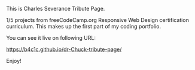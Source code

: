 This is Charles Severance Tribute Page.

1/5 projects from freeCodeCamp.org Responsive Web Design 
certification curriculum.
This makes up the first part of my coding portfolio.

You can see it live on following URL:

https://b4c1c.github.io/dr-Chuck-tribute-page/

Enjoy!
